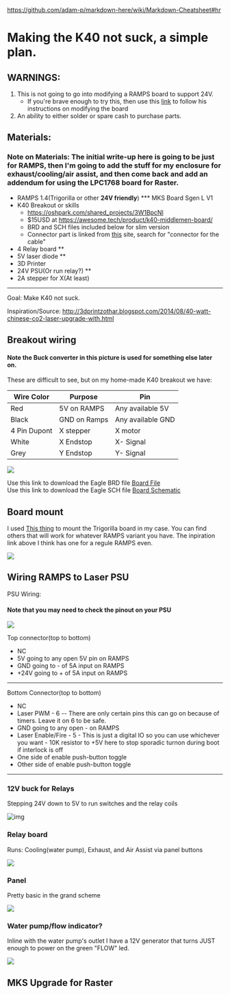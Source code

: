 https://github.com/adam-p/markdown-here/wiki/Markdown-Cheatsheet#hr

# Making the K40 not suck, a simple plan.

## WARNINGS:
1. This is not going to go into modifying a RAMPS board to support 24V. 
   * If you're brave enough to try this, then use this [link](https://github.com/ExplodingLemur/presentations/wiki/K40-RAMPS-Conversion) to follow his instructions on modifying the board
2. An ability to either solder or spare cash to purchase parts.


## Materials:

### Note on Materials: The initial write-up here is going to be just for RAMPS, then I'm going to add the stuff for my enclosure for exhaust/cooling/air assist, and then come back and add an addendum for using the LPC1768 board for Raster.

* RAMPS 1.4(Trigorilla or other **24V friendly**) *** MKS Board Sgen L V1
* K40 Breakout or skills 
  * https://oshpark.com/shared_projects/3W1BpcNl 
  * $15USD at https://awesome.tech/product/k40-middlemen-board/
  * BRD and SCH files included below for slim version
  * Connector part is linked from [this](https://github.com/ExplodingLemur/presentations/wiki/K40-RAMPS-Conversion) site, search for "connector for the cable"
* 4 Relay board **
* 5V laser diode **
* 3D Printer
* 24V PSU(Or run relay?) **
* 2A stepper for X(At least)

---
Goal: Make K40 not suck.

Inspiration/Source: http://3dprintzothar.blogspot.com/2014/08/40-watt-chinese-co2-laser-upgrade-with.html

## Breakout wiring
#### Note the Buck converter in this picture is used for something else later on.
These are difficult to see, but on my home-made K40 breakout we have:

|Wire Color| Purpose| Pin|
|-------------|-------------------|---|
|Red| 5V on RAMPS| Any available 5V|
|Black| GND on Ramps| Any available GND|
|4 Pin Dupont| X stepper|X motor|
|White| X Endstop| X- Signal|
|Grey| Y Endstop| Y- Signal|

![](media/img/20200507_130834.jpg)

Use this link to download the Eagle BRD file [Board File](media/k40_breakout/K40_MiddleMan_002A.brd)  
Use this link to download the Eagle SCH file [Board Schematic](media/k40_beakout/K40_MiddleMan_002A.sch)


## Board mount
I used [This thing](https://www.thingiverse.com/thing:2155376) to mount the Trigorilla board in my case. You can find others that will work for whatever RAMPS variant you have. The inpiration link above I think has one for a regule RAMPS even.

![](media/img/20200512_224122.jpg)

## Wiring RAMPS to Laser PSU
PSU Wiring:
#### Note that you may need to check the pinout on your PSU
![](media/img/20200512_224107.jpg)

Top connector(top to bottom)
* NC
* 5V going to any open 5V pin on RAMPS
* GND going to - of 5A input on RAMPS
* +24V going to + of 5A input on RAMPS
---
Bottom Connector(top to bottom)
* NC
* Laser PWM - 6 -- There are only certain pins this can go on because of timers. Leave it on 6 to be safe.
* GND going to any open - on RAMPS
* Laser Enable/Fire - 5 - This is just a digital IO so you can use whichever you want - 10K resistor to +5V here to stop sporadic turnon during boot if interlock is off
* One side of enable push-button toggle
* Other side of enable push-button toggle
---





### 12V buck for Relays
Stepping 24V down to 5V to run switches and the relay coils

![img](media/img/20200512_224132.jpg)

### Relay board

Runs: Cooling(water pump), Exhaust, and Air Assist via panel buttons

![](media/img/20200507_130845.jpg)

### Panel

Pretty basic in the grand scheme

![](media/img/20200512_000114.jpg)

### Water pump/flow indicator?

Inline with the water pump's outlet I have a 12V generator that turns JUST enough to power on the green "FLOW" led.

![](media/img/20200507_130852.jpg)

## MKS Upgrade for Raster